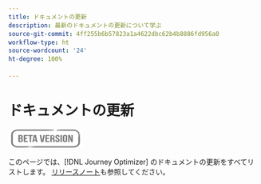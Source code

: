 ```yaml
---
title: ドキュメントの更新
description: 最新のドキュメントの更新について学ぶ
source-git-commit: 4ff255b6b57823a1a4622dbc62b4b8886fd956a0
workflow-type: ht
source-wordcount: '24'
ht-degree: 100%

---
```



# ドキュメントの更新

![](assets/do-not-localize/badge.png)

このページでは、[!DNL Journey Optimizer] のドキュメントの更新をすべてリストします。
[リリースノート](release-notes.md)も参照してください。